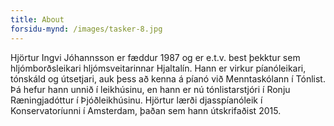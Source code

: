 ```yaml
---
title: About
forsidu-mynd: /images/tasker-8.jpg
---
```

Hjörtur Ingvi Jóhannsson er fæddur 1987 og er e.t.v. best þekktur sem hljómborðsleikari hljómsveitarinnar Hjaltalín. Hann er virkur píanóleikari, tónskáld og útsetjari, auk þess að kenna á píanó við Menntaskólann í Tónlist. Þá hefur hann unnið í leikhúsinu, en hann er nú tónlistarstjóri í Ronju Ræningjadóttur í Þjóðleikhúsinu. Hjörtur lærði djasspíanóleik í Konservatoríunni í Amsterdam, þaðan sem hann útskrifaðist 2015.
